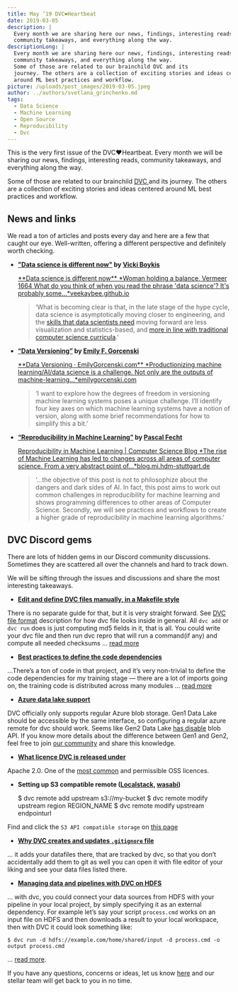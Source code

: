 ```yaml
---
title: May ’19 DVC❤️Heartbeat
date: 2019-03-05
description: |
  Every month we are sharing here our news, findings, interesting reads,
  community takeaways, and everything along the way.
descriptionLong: |
  Every month we are sharing here our news, findings, interesting reads,
  community takeaways, and everything along the way.
  Some of those are related to our brainchild DVC and its
  journey. The others are a collection of exciting stories and ideas centered
  around ML best practices and workflow.
picture: /uploads/post_images/2019-03-05.jpeg
author: ../authors/svetlana_grinchenko.md
tags:
  - Data Science
  - Machine Learning
  - Open Source
  - Reproducibility
  - Dvc
---
```


This is the very first issue of the DVC❤️Heartbeat. Every month we will be sharing our news, findings, interesting reads, community takeaways, and everything along the way.

Some of those are related to our brainchild [DVC ](https://dvc.org/)and its journey. The others are a collection of exciting stories and ideas centered around ML best practices and workflow.

## **News and links**

We read a ton of articles and posts every day and here are a few that caught our eye. Well-written, offering a different perspective and definitely worth checking.

- **["Data science is different now"](https://veekaybee.github.io/2019/02/13/data-science-is-different/) by [Vicki Boykis](https://veekaybee.github.io/)**

  [\*\*Data science is different now\*\*
  \*Woman holding a balance, Vermeer 1664 What do you think of when you read the phrase 'data science'? It's probably some…\*veekaybee.github.io](https://veekaybee.github.io/2019/02/13/data-science-is-different/)

  > ‘What is becoming clear is that, in the late stage of the hype cycle, data science is asymptotically moving closer to engineering, and the [skills that data scientists need](https://www.youtube.com/watch?v=frQeK8xo9Ls) moving forward are less visualization and statistics-based, and [more in line with traditional computer science curricula](https://tech.trivago.com/2018/12/03/teardown-rebuild-migrating-from-hive-to-pyspark/).’

- **[“Data Versioning”](https://emilygorcenski.com/post/data-versioning/) by [Emily F. Gorcenski](https://emilygorcenski.com/)**

  [\**Data Versioning · EmilyGorcenski.com\*\*
  *Productionizing machine learning/AI/data science is a challenge. Not only are the outputs of machine-learning…\*emilygorcenski.com](https://emilygorcenski.com/post/data-versioning/)

  > ‘I want to explore how the degrees of freedom in versioning machine learning systems poses a unique challenge. I’ll identify four key axes on which machine learning systems have a notion of version, along with some brief recommendations for how to simplify this a bit.’

- **[“Reproducibility in Machine Learning”](https://blog.mi.hdm-stuttgart.de/index.php/2019/02/26/reproducibility-in-ml/) by [Pascal Fecht](https://blog.mi.hdm-stuttgart.de/index.php/author/pf023/)**

  [Reproducibility in Machine Learning | Computer Science Blog
  \*The rise of Machine Learning has led to changes across all areas of computer science. From a very abstract point of…\*blog.mi.hdm-stuttgart.de](https://blog.mi.hdm-stuttgart.de/index.php/2019/02/26/reproducibility-in-ml/)

  > ‘…the objective of this post is not to philosophize about the dangers and dark sides of AI. In fact, this post aims to work out common challenges in reproducibility for machine learning and shows programming differences to other areas of Computer Science. Secondly, we will see practices and workflows to create a higher grade of reproducibility in machine learning algorithms.’

## DVC Discord gems

There are lots of hidden gems in our Discord community discussions. Sometimes they are scattered all over the channels and hard to track down.

We will be sifting through the issues and discussions and share the most interesting takeaways.

- **[Edit and define DVC files manually, in a Makefile style](https://discordapp.com/channels/485586884165107732/485586884165107734/541622187296161816)**

There is no separate guide for that, but it is very straight forward. See [DVC file format](https://dvc.org/doc/user-guide/dvc-file-format) description for how dvc file looks inside in general. All `dvc add` or `dvc run` does is just computing md5 fields in it, that is all. You could write your dvc file and then run dvc repro that will run a command(if any) and compute all needed checksums … [read more](https://discordapp.com/channels/485586884165107732/485586884165107734/541622187296161816)

- **[Best practices to define the code dependencies](https://discordapp.com/channels/485586884165107732/485586884165107734/547424240677158915)**

…There’s a ton of code in that project, and it’s very non-trivial to define the code dependencies for my training stage — there are a lot of imports going on, the training code is distributed across many modules … [read more](https://discordapp.com/channels/485586884165107732/485586884165107734/547424240677158915)

- **[Azure data lake support](https://discordapp.com/channels/485586884165107732/485586884165107734/548495589428428801)**

DVC officially only supports regular Azure blob storage. Gen1 Data Lake should be accessible by the same interface, so configuring a regular azure remote for dvc should work. Seems like Gen2 Data Lake [has disable](https://discordapp.com/channels/485586884165107732/485586884165107734/550546413197590539) blob API. If you know more details about the difference between Gen1 and Gen2, feel free to join [our community](https://dvc.org/chat) and share this knowledge.

- **[What licence DVC is released under](https://discordapp.com/channels/485586884165107732/485596304961962003/542390986299539459)**

Apache 2.0. One of the [most common](https://opensource.org/licenses) and permissible OSS licences.

- **Setting up S3 compatible remote ([Localstack](https://discordapp.com/channels/485586884165107732/485596304961962003/543445798868746278), [wasabi](https://discordapp.com/channels/485586884165107732/485596304961962003/541466951474479115))**

  $ dvc remote add upstream s3://my-bucket
    $ dvc remote modify upstream region REGION_NAME
  \$ dvc remote modify upstream endpointurl <url>

Find and click the `S3 API compatible storage` on [this page](https://dvc.org/doc/commands-reference/remote-add)

- **[Why DVC creates and updates `.gitignore` file](https://discordapp.com/channels/485586884165107732/485596304961962003/543914550173368332)**

… it adds your datafiles there, that are tracked by dvc, so that you don’t accidentally add them to git as well you can open it with file editor of your liking and see your data files listed there.

- **[Managing data and pipelines with DVC on HDFS](https://discordapp.com/channels/485586884165107732/485596304961962003/545562334983356426)**

… with dvc, you could connect your data sources from HDFS with your pipeline in your local project, by simply specifying it as an external dependency. For example let’s say your script `process.cmd` works on an input file on HDFS and then downloads a result to your local workspace, then with DVC it could look something like:

    $ dvc run -d hdfs://example.com/home/shared/input -d process.cmd -o output process.cmd

… [read more](https://discordapp.com/channels/485586884165107732/485596304961962003/545562334983356426).

If you have any questions, concerns or ideas, let us know [here](https://dvc.org/support) and our stellar team will get back to you in no time.
